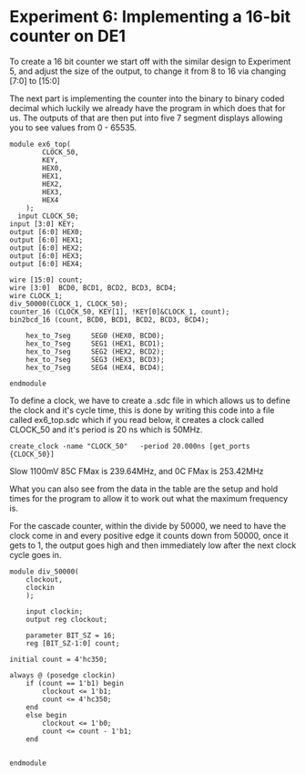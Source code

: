 # Experiment 6: Implementing a 16-bit	counter	on DE1

To create a 16 bit counter we start off with the similar design to Experiment 5, and adjust the size of the output, to change it from 8 to 16 via changing [7:0] to [15:0]

The next part is implementing the counter into the binary to binary coded decimal which luckily we already have the program in which does that for us. The outputs of that are then put into five 7 segment displays allowing you to see values from 0 - 65535.

    module ex6_top(
    		CLOCK_50,
     		KEY,
    		HEX0,
    		HEX1,
    		HEX2,
	    	HEX3,
    		HEX4
        );
	  input CLOCK_50;
  	input [3:0] KEY;
  	output [6:0] HEX0;
  	output [6:0] HEX1;
  	output [6:0] HEX2;
  	output [6:0] HEX3;
  	output [6:0] HEX4;

  	wire [15:0] count;
  	wire [3:0]	BCD0, BCD1, BCD2, BCD3, BCD4;
  	wire CLOCK_1;
  	div_50000(CLOCK_1, CLOCK_50);
  	counter_16 (CLOCK_50, KEY[1], !KEY[0]&CLOCK_1, count);
  	bin2bcd_16 (count, BCD0, BCD1, BCD2, BCD3, BCD4);
	
		hex_to_7seg		SEG0 (HEX0, BCD0);
		hex_to_7seg		SEG1 (HEX1, BCD1);
		hex_to_7seg		SEG2 (HEX2, BCD2);
		hex_to_7seg		SEG3 (HEX3, BCD3);
		hex_to_7seg		SEG4 (HEX4, BCD4);
		
    endmodule

To define a clock, we have to create a .sdc file in which allows us to define the clock and it's cycle time, this is done by writing this code into a file called ex6_top.sdc which if you read below, it creates a clock called CLOCK_50 and it's period is 20 ns which is 50MHz. 

    create_clock -name "CLOCK_50"	-period	20.000ns [get_ports {CLOCK_50}]

Slow 1100mV 85C FMax is 239.64MHz, and 0C FMax is 253.42MHz

What you can also see from the data in the table are the setup and hold times for the program to allow it to work out what the maximum frequency is.

For the cascade counter, within the divide by 50000, we need to have the clock come in and every positive edge it counts down from 50000, once it gets to 1, the output goes high and then immediately low after the next clock cycle goes in.

	module div_50000(
		clockout,
		clockin
		);
		
		input clockin;
		output reg clockout;

		parameter BIT_SZ = 16;
		reg [BIT_SZ-1:0] count;
	
	initial count = 4'hc350;
	
	always @ (posedge clockin) 
		if (count == 1'b1) begin
			clockout <= 1'b1;
			count <= 4'hc350;
		end
		else begin
			clockout <= 1'b0;
			count <= count - 1'b1;
		end
	
			
	endmodule		

